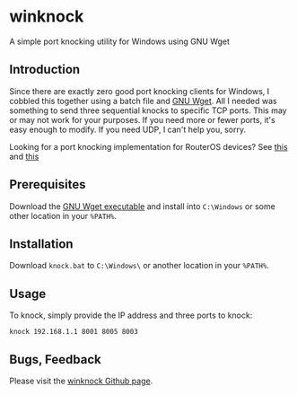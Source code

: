 # winknock
A simple port knocking utility for Windows using GNU Wget

## Introduction

Since there are exactly zero good port knocking clients for Windows, I cobbled this together using a batch file and [GNU Wget][1].  All I needed was something to send three sequential knocks to specific TCP ports.  This may or may not work for your purposes.  If you need more or fewer ports, it's easy enough to modify.  If you need UDP, I can't help you, sorry.

Looking for a port knocking implementation for RouterOS devices?  See [this][3] and [this][4]

## Prerequisites

Download the [GNU Wget executable][1] and install into `C:\Windows` or some other location in your `%PATH%`.

## Installation

Download `knock.bat` to `C:\Windows\` or another location in your `%PATH%`.  

## Usage

To knock, simply provide the IP address and three ports to knock:

`knock 192.168.1.1 8001 8005 8003`

## Bugs, Feedback

Please visit the [winknock Github page][2].


[1]: https://eternallybored.org/misc/wget/
[2]: https://github.com/scrow/winknock
[3]: https://gist.github.com/scrow/2e7d39292f86322c7aa495f6598c6ae7/raw/
[4]: https://gist.github.com/scrow/889560346cec73cabeb287d3fe6b0c55
